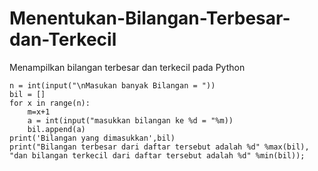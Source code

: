 # Menentukan-Bilangan-Terbesar-dan-Terkecil
Menampilkan bilangan terbesar dan terkecil pada Python


    n = int(input("\nMasukan banyak Bilangan = "))
    bil = []
    for x in range(n):
        m=x+1
        a = int(input("masukkan bilangan ke %d = "%m))
        bil.append(a)
    print('Bilangan yang dimasukkan',bil)
    print("Bilangan terbesar dari daftar tersebut adalah %d" %max(bil), "dan bilangan terkecil dari daftar tersebut adalah %d" %min(bil));
